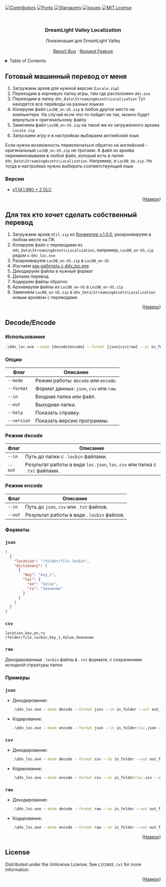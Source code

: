 <a id="readme-top"></a>

[![Contributors][contributors-shield]][contributors-url]
[![Forks][forks-shield]][forks-url]
[![Stargazers][stars-shield]][stars-url]
[![Issues][issues-shield]][issues-url]
[![MIT License][license-shield]][license-url]

<br />
<div align="center">
  <h3 align="center">DreamLight Valley Localization</h3>

  <p align="center">
    Локализация для DreamLight Valley
    <br />
    <br />
    <a href="https://github.com/bombibanena/DreamLightValley-Localization/issues/new?labels=bug">Report Bug</a>
    &middot;
    <a href="https://github.com/bombibanena/DreamLightValley-Localization/issues/new?labels=enhancement">Request Feature</a>
  </p>
</div>


<details>
  <summary>Table of Contents</summary>
  <ol>
    <li>
      <a href="#готовый-машинный-перевод-от-меня">Готовый машинный перевод от меня</a>
      <ul>
        <li><a href="#версии">Версии</a></li>
      </ul>
    </li>
    <li>
      <a href="#для-тех-кто-хочет-сделать-собственный-перевод">Для тех кто хочет сделать собственный перевод</a>
    </li>
    <li>
      <a href="#decodeencode">Decode/Encode</a>
      <ul>
        <li><a href="#использование">Использование</a></li>
        <li><a href="#опции">Опции</a></li>
        <li><a href="#режим-decode">Режим decode</a></li>
        <li><a href="#режим-encode">Режим encode</a></li>
        <li><a href="#форматы">Форматы</a></li>
        <li><a href="#примеры">Примеры</a></li>
      </ul>
    </li>
    <li><a href="#license">License</a></li>
  </ol>
</details>

## Готовый машинный перевод от меня

1. Загружаем архив для нужной версии (`Locale.zip`)
2. Переходим в корневую папку игры, там где расположен `ddv.exe`
3. Переходим в папку `ddv_Data\StreamingAssets\Localization`
   Тут находятся все переводы на разных языках
4. Копируем файл `LocDB_en-US.zip` в любое другое место на компьютере. На случай если что-то пойдет не так, можно будет вернуться к оригинальному файлу
5. Заменяем файл `LocDB_en-US.zip` на такой же из загруженного архива `Locale.zip`
6. Запускаем игру и в настройках выбираем английский язык

Если нужна возможность переключаться обратно на английский - оригинальный `LocDB_en-US.zip` не трогаем. А файл из архива переименовываем в любой файл, который есть в папке `ddv_Data\StreamingAssets\Localization`. Например, в `LocDB_de.zip`. Но тогда и настройках нужно выбирать соответствующий язык

### Версии

- [v1.14.1.990 + 2 DLC](https://github.com/bombibanena/DreamLightValley-Localization/releases/tag/v.1.0.0-v1.14.1.990%2B2DLC)

<p align="right">(<a href="#readme-top">Наверх</a>)</p>

## Для тех кто хочет сделать собственный перевод

1. Загружаем архив `Util.zip` из [Конвертер v.1.0.0](https://github.com/bombibanena/DreamLightValley-Localization/releases/tag/v.1.0.0), разархивируем в любом месте на ПК
2. Копируем файл с переводами из `ddv_Data\StreamingAssets\Localization`, например, `LocDB_en-US.zip` рядом с `ddv_loc.exe`
3. Разархивируем `LocDB_en-US.zip` в `LocDB_en-US`
4. Изучаем [как работать с ddv_loc.exe](#decodeencode)
5. Декодируем файлы в нужный формат
6. Делаем перевод
7. Кодируем файлы обратно
8. Архивируем файлы из `LocDB_en-US` в `LocDB_en-US.zip`
9. Заменяем `LocDB_en-US.zip` в `ddv_Data\StreamingAssets\Localization` новым архивом с переводами

<p align="right">(<a href="#readme-top">Наверх</a>)</p>

## Decode/Encode

### Использование

```cmd
.\ddv_loc.exe --mode {decode|encode} --format {json|csv|raw} --in in_folder --out out_folder
```

### Опции
<table>
	<thead>
		<tr>
			<th>Флаг</th>
			<th>Описание</th>
		</tr>
	</thead>
	<tbody>
		<tr>
			<td><code>--mode</code></td>
			<td>Режим работы: <code>decode</code> или <code>encode</code>.</td>
		</tr>
		<tr>
			<td><code>--format</code></td>
			<td>Формат данных: <code>json</code>, <code>csv</code> или <code>raw</code>.</td>
		</tr>
		<tr>
			<td><code>--in</code></td>
			<td>Входная папка или файл.</td>
		</tr>
		<tr>
			<td><code>--out</code></td>
			<td>Выходная папка.</td>
		</tr>
		<tr>
			<td><code>--help</code></td>
			<td>Показать справку.</td>
		</tr>
		<tr>
			<td><code>--version</code></td>
			<td>Показать версию программы.</td>
		</tr>
	</tbody>
</table>

### Режим decode
<table>
	<thead>
		<tr>
			<th>Флаг</th>
			<th>Описание</th>
		</tr>
	</thead>
	<tbody>
		<tr>
			<td><code>--in</code></td>
			<td>Путь до папки с <code>.locbin</code> файлами.</td>
		</tr>
		<tr>
			<td><code>--out</code></td>
			<td>Результат работы в виде <code>loc.json</code>, <code>loc.csv</code> или папка с <code>.txt</code> файлами.</td>
		</tr>
	</tbody>
</table>

### Режим encode
<table>
	<thead>
		<tr>
			<th>Флаг</th>
			<th>Описание</th>
		</tr>
	</thead>
	<tbody>
		<tr>
			<td><code>--in</code></td>
			<td>Путь до <code>json</code>, <code>csv</code> или <code>.txt</code> файлов.</td>
		</tr>
		<tr>
			<td><code>--out</code></td>
			<td>Результат работы в виде <code>.locbin</code> файлов.</td>
		</tr>
	</tbody>
</table>

### Форматы

<h3><code>json</code></h3>

```json
[
  {
    "location": "/folder/file.locbin",
    "dictionary": [
      {
        "key": "key_1",
        "loc": {
          "en": "Value",
          "ru": "Значение"
        }
      }
    ]
  }
]
```

<h3><code>csv</code></h3>

```csv
location,key,en,ru
/folder/file.locbin,key_1,Value,Значение
```

<h3><code>raw</code></h3>

Декодированные `.locbin` файлы в `.txt` формате, с сохранением исходной структуры папок

### Примеры

<h3><code>json</code></h3>


* Декодирование:

    ```cmd
    .\ddv_loc.exe --mode decode --format json --in in_folder --out out_folder
    ```
* Кодирование:

    ```cmd
    .\ddv_loc.exe --mode encode --format json --in in_folder/loc.json --out out_folder
    ```

<h3><code>csv</code></h3>

* Декодирование:

    ```cmd
    .\ddv_loc.exe --mode decode --format csv --in in_folder --out out_folder
    ```
* Кодирование:

    ```cmd
    .\ddv_loc.exe --mode encode --format csv --in in_folder/loc.csv --out 
    ```

<h3><code>raw</code></h3>

* Декодирование:

    ```cmd
    .\ddv_loc.exe --mode decode --format raw --in in_folder --out out_folder
    ```

* Кодирование:

    ```cmd
    .\ddv_loc.exe --mode encode --format raw --in in_folder --out out_folder
    ```

<p align="right">(<a href="#readme-top">Наверх</a>)</p>

## License

Distributed under the Unlicense License. See `LICENSE.txt` for more information.

<p align="right">(<a href="#readme-top">Наверх</a>)</p>

[contributors-shield]: https://img.shields.io/github/contributors/bombibanena/DreamLightValley-Localization.svg?style=for-the-badge
[contributors-url]: https://github.com/bombibanena/DreamLightValley-Localization/graphs/contributors
[forks-shield]: https://img.shields.io/github/forks/bombibanena/DreamLightValley-Localization.svg?style=for-the-badge
[forks-url]: https://github.com/bombibanena/DreamLightValley-Localization/network/members
[stars-shield]: https://img.shields.io/github/stars/bombibanena/DreamLightValley-Localization.svg?style=for-the-badge
[stars-url]: https://github.com/bombibanena/DreamLightValley-Localization/stargazers
[issues-shield]: https://img.shields.io/github/issues/bombibanena/DreamLightValley-Localization.svg?style=for-the-badge
[issues-url]: https://github.com/bombibanena/DreamLightValley-Localization/issues
[license-shield]: https://img.shields.io/github/license/bombibanena/DreamLightValley-Localization.svg?style=for-the-badge
[license-url]: https://github.com/bombibanena/DreamLightValley-Localization/blob/master/LICENSE.txt


